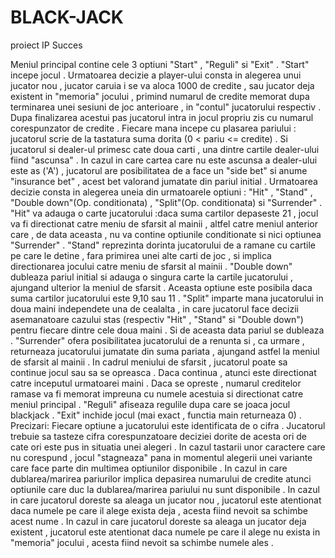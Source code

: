 # BLACK-JACK
proiect IP
Succes

  Meniul principal contine cele 3 optiuni "Start" , "Reguli" si "Exit" . 
  "Start" incepe jocul .
  Urmatoarea decizie a player-ului consta in alegerea unui jucator nou , jucator caruia i se va aloca 1000 de credite , sau jucator deja existent in "memoria" jocului , primind numarul de credite memorat dupa terminarea unei sesiuni de joc anterioare , in "contul" jucatorului respectiv . Dupa finalizarea acestui pas jucatorul intra in jocul propriu zis cu numarul corespunzator de credite .    Fiecare mana incepe cu plasarea pariului : jucatorul scrie de la tastatura suma dorita (0 < pariu <= credite) .
   Si jucatorul si dealer-ul primesc cate doua carti , una dintre cartile dealer-ului fiind "ascunsa" . In cazul in care cartea care nu este ascunsa a dealer-ului este as ('A') , jucatorul are posibilitatea de a face un "side bet" si anume "insurance bet" , acest bet valorand jumatate din pariul initial . 
  Urmatoarea decizie consta in alegerea uneia din urmatoarele optiuni : "Hit" , "Stand" , "Double down"(Op. conditionata) , "Split"(Op. conditionata) si "Surrender" .
  "Hit" va adauga o carte jucatorului :daca suma cartilor depaseste 21 , jocul va fi directionat catre meniu de sfarsit al mainii , altfel catre meniul anterior care , de data aceasta , nu va contine optiunile conditionate si nici optiunea "Surrender" .
  "Stand" reprezinta dorinta jucatorului de a ramane cu cartile pe care le detine , fara primirea unei alte carti de joc , si implica directionarea jocului catre meniu de sfarsit al mainii .
  "Double down" dubleaza pariul initial si adauga o singura carte la cartile jucatorului , ajungand ulterior la meniul de sfarsit . Aceasta optiune este posibila daca suma cartilor jucatorului este 9,10 sau 11 . 
  "Split" imparte mana jucatorului in doua maini independete una de cealalta , in care jucatorul face decizii asemanatoare cazului stas (respectiv "Hit" , "Stand" si "Double down") pentru fiecare dintre cele doua maini . Si de aceasta data pariul se dubleaza .
  "Surrender" ofera posibilitatea jucatorului de a renunta si , ca urmare , returneaza jucatorului jumatate din suma pariata , ajungand astfel la meniul de sfarsit al mainii .
  In cadrul meniului de sfarsit , jucatorul poate sa continue jocul sau sa se opreasca . Daca continua , atunci este directionat catre inceputul urmatoarei maini . Daca se opreste , numarul creditelor ramase va fi memorat impreuna cu numele acestuia si directionat catre meniul principal .
  "Reguli" afiseaza regulile dupa care se joaca jocul blackjack .
  "Exit" inchide jocul (mai exact , functia main returneaza 0) .
  Precizari:
  Fiecare optiune a jucatorului este identificata de o cifra . Jucatorul trebuie sa tasteze cifra corespunzatoare deciziei dorite de acesta ori de cate ori este pus in situatia unei alegeri . In cazul tastarii unor caractere care nu corespund , jocul "stagneaza" pana in momentul alegerii unei variante care face parte din multimea optiunilor disponibile .
  In cazul in care dublarea/marirea pariurilor implica depasirea numarului de credite atunci optiunile care duc la dublarea/marirea pariului nu sunt disponibile .
  In cazul in care jucatorul doreste sa aleaga un jucator nou , jucatorul este atentionat daca numele pe care il alege exista deja , acesta fiind nevoit sa schimbe acest nume .
  In cazul in care jucatorul doreste sa aleaga un jucator deja existent , jucatorul este atentionat daca numele pe care il alege nu exista in "memoria" jocului , acesta fiind nevoit sa schimbe numele ales .


